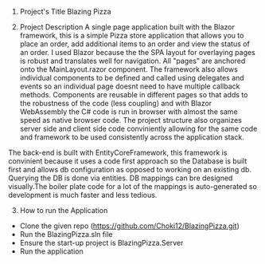 1. Project's Title
Blazing Pizza

2. Project Description
A single page application built with the Blazor framework, this is a simple Pizza store application that allows you to place an order,
add additional items to an order and view the status of an order. I used Blazor because the the SPA layout for overlaying pages 
is robust and translates well for navigation. All "pages" are anchored onto the MainLayout.razor component. The framework also allows
individual components to be defined and called using delegates and events so an individual page doesnt need to have multiple callback methods.
Components are reusable in different pages so that adds to the robustness of the code (less coupling) and with Blazor WebAssembly the C# 
code is run in browser with almost the same speed as native browser code. The project structure also organizes server side and client side
code conviniently allowing for the same code and framework to be used consistently across the application stack. 

The back-end is built with EntityCoreFramework, this framework is convinient because it uses a code first approach so the Database is built first
and allows db configuration as opposed to working on an existing db. Querying the DB is done via entities. DB mappings can bre designed visually.The boiler plate code for a lot of the mappings is auto-generated so development is much faster and less tedious.

3. How to run the Application
- Clone the given repo (https://github.com/Choki12/BlazingPizza.git)
- Run the BlazingPizza.sln file
- Ensure the start-up project is BlazingPizza.Server
- Run the application 
